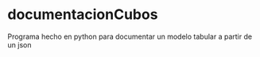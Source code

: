 # documentacionCubos

Programa hecho en python para documentar un modelo tabular a partir de un json
